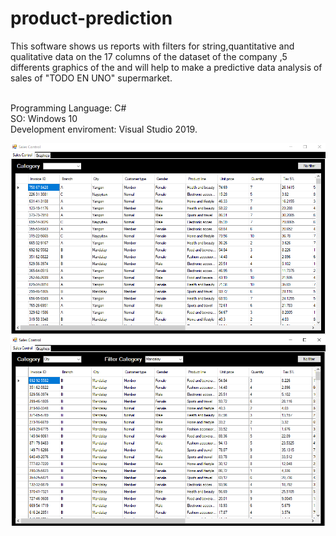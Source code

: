 # product-prediction
This software shows us reports with filters for string,quantitative and qualitative data on the 17 columns of the dataset of the company ,5 differents graphics of the  and will help to make a predictive data analysis of sales of "TODO EN UNO" supermarket.


<br> Programming Language: C#
<br> SO: Windows 10
<br> Development enviroment: Visual Studio 2019.


<img src="/product-prediction/product-prediction/Docs/photoProductPrediction1.PNG" />
<img src="/product-prediction/product-prediction/Docs/photoProductPrediction2.PNG" />
